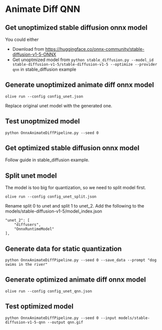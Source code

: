 # Animate Diff QNN

## Get unoptimized stable diffusion onnx model

You could either
- Download from https://huggingface.co/onnx-community/stable-diffusion-v1-5-ONNX
- Get unoptmized model from `python stable_diffusion.py --model_id stable-diffusion-v1-5/stable-diffusion-v1-5 --optimize --provider qnn` in stable_diffusion example

## Generate unoptimized animate diff onnx model

`olive run --config config_unet.json`

Replace original unet model with the generated one.

## Test unoptmized model

`python OnnxAnimateDiffPipeline.py --seed 0`

## Get optimized stable diffusion onnx model

Follow guide in stable_diffusion example.

## Split unet model

The model is too big for quantization, so we need to split model first.

`olive run --config config_unet_split.json`

Rename split 0 to unet and split 1 to unet_2. Add the following to the models/stable-diffusion-v1-5/model_index.json

```
"unet_2": [
    "diffusers",
    "OnnxRuntimeModel"
],
```

## Generate data for static quantization

`python OnnxAnimateDiffPipeline.py --seed 0 --save_data --prompt "dog swims in the river"`

## Generate optimized animate diff onnx model

`olive run --config config_unet_qnn.json`

## Test optimized model

`python OnnxAnimateDiffPipeline.py --seed 0 --input models/stable-diffusion-v1-5-qnn --output qnn.gif`

